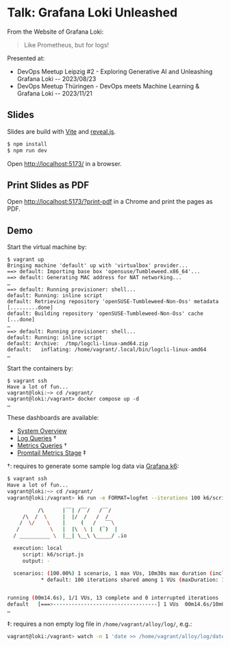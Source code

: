 # Talk: Grafana Loki Unleashed

From the Website of Grafana Loki:

> Like Prometheus, but for logs!

Presented at:
* DevOps Meetup Leipzig #2 - Exploring Generative AI and Unleashing Grafana Loki -- 2023/08/23
* DevOps Meetup Thüringen - DevOps meets Machine Learning & Grafana Loki -- 2023/11/21

## Slides

Slides are build with [Vite](https://vitejs.dev/) and [reveal.js](https://revealjs.com/).

```bash
$ npm install
$ npm run dev
```

Open [http://localhost:5173/](http://localhost:5173/) in a browser.

## Print Slides as PDF

Open [http://localhost:5173/?print-pdf](http://localhost:5173/?print-pdf) in a Chrome and print the pages as PDF.

## Demo

Start the virtual machine by:
```
$ vagrant up
Bringing machine 'default' up with 'virtualbox' provider...
==> default: Importing base box 'opensuse/Tumbleweed.x86_64'...
==> default: Generating MAC address for NAT networking...
…
==> default: Running provisioner: shell...
default: Running: inline script
default: Retrieving repository 'openSUSE-Tumbleweed-Non-Oss' metadata [.........done]
default: Building repository 'openSUSE-Tumbleweed-Non-Oss' cache [...done]
…
==> default: Running provisioner: shell...
default: Running: inline script
default: Archive:  /tmp/logcli-linux-amd64.zip
default:   inflating: /home/vagrant/.local/bin/logcli-linux-amd64
…
```
Start the containers by:
```
$ vagrant ssh
Have a lot of fun...
vagrant@loki:~> cd /vagrant/
vagrant@loki:/vagrant> docker compose up -d
…
```

These dashboards are available:

* [System Overview](http://192.168.56.10:3000/d/d7e9d3e6-0aad-4980-88b3-43ac8ef4acaa/system-overview?orgId=1&refresh=5s)
* [Log Queries](http://192.168.56.10:3000/d/c8f55f86-6b68-4919-a00e-fadb98b90b51/log-queries?orgId=1&refresh=5s) †
* [Metrics Queries](http://192.168.56.10:3000/d/c86dd408-9e4b-4934-ae63-0565302cc933/metric-queries?orgId=1&refresh=5s) †
* [Promtail Metrics Stage](http://192.168.56.10:3000/d/b425a9d0-8f33-489a-948e-54bbf8810d56/promtail-metrics-stage?orgId=1&refresh=5s) ‡

†: requires to generate some sample log data via [Grafana k6](https://k6.io/):
```bash
$ vagrant ssh
Have a lot of fun...
vagrant@loki:~> cd /vagrant/
vagrant@loki:/vagrant> k6 run -e FORMAT=logfmt --iterations 100 k6/script.js

          /\      |‾‾| /‾‾/   /‾‾/   
     /\  /  \     |  |/  /   /  /    
    /  \/    \    |     (   /   ‾‾\  
   /          \   |  |\  \ |  (‾)  | 
  / __________ \  |__| \__\ \_____/ .io

  execution: local
     script: k6/script.js
     output: -

  scenarios: (100.00%) 1 scenario, 1 max VUs, 10m30s max duration (incl. graceful stop):
           * default: 100 iterations shared among 1 VUs (maxDuration: 10m0s, gracefulStop: 30s)


running (00m14.6s), 1/1 VUs, 13 complete and 0 interrupted iterations
default   [===>----------------------------------] 1 VUs  00m14.6s/10m0s  013/100 shared iters
…
```

‡: requires a non empty log file in `/home/vagrant/alloy/log/`, e.g.:
```bash
vagrant@loki:/vagrant> watch -n 1 'date >> /home/vagrant/alloy/log/date.log'
```
